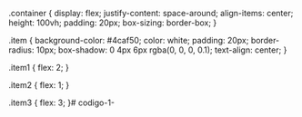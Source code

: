 .container {
  display: flex;
  justify-content: space-around;
  align-items: center;
  height: 100vh;
  padding: 20px;
  box-sizing: border-box;
}

.item {
  background-color: #4caf50;
  color: white;
  padding: 20px;
  border-radius: 10px;
  box-shadow: 0 4px 6px rgba(0, 0, 0, 0.1);
  text-align: center;
}

.item1 {
  flex: 2;
}

.item2 {
  flex: 1;
}

.item3 {
  flex: 3;
}# codigo-1-
